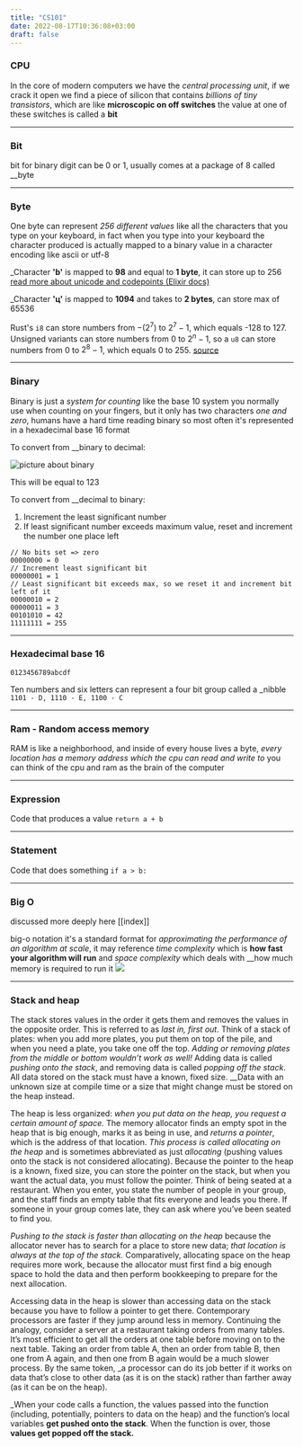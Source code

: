 ```yaml
---
title: "CS101"
date: 2022-08-17T10:36:08+03:00
draft: false
---
```


### CPU
In the core of modern computers we have the _central processing unit_,  if we crack it open we find a piece of silicon that contains _billions of tiny transistors_,  which are like __microscopic on off switches__ the value at one of these switches is called a __bit__

---
### Bit
bit for binary digit can be 0 or 1, usually comes at a package of 8 called __byte

---
### Byte
One byte can represent _256 different values_ like all the characters that you type on your keyboard, in fact when you type into your keyboard the character produced is actually mapped to a binary value in a character encoding like ascii or utf-8

_Character __'b'__ is mapped to __98__ and equal to **1 byte**, it can store up to 256 [read more about unicode and codepoints (Elixir docs)](https://elixir-lang.org/getting-started/binaries-strings-and-char-lists.html#unicode-and-code-points)

_Character __'ц'__ is mapped to __1094__ and takes to **2 bytes**, can store max of 65536

Rust's `i8` can store numbers from $-(2^7)$ to $2^7-1$, which equals -128 to 127. Unsigned variants can store numbers from 0 to $2^n - 1$, so a `u8` can store numbers from 0 to $2^8 - 1$, which equals 0 to 255. [source](https://doc.rust-lang.org/book/ch03-02-data-types.html#data-types)

---
### Binary
Binary is just a _system for counting_ like the base 10 system you normally use when counting on your fingers, but it only has two characters _one and zero_, humans have a hard time reading binary so most often it's represented in a hexadecimal base 16 format

To convert from __binary to decimal:

![picture about binary](/binary.png)

This will be equal to 123

To convert from __decimal to binary:
1.  Increment the least significant number
2.  If least significant number exceeds maximum value, reset and increment the number one place left

```
// No bits set => zero
00000000 = 0
// Increment least significant bit
00000001 = 1
// Least significant bit exceeds max, so we reset it and increment bit left of it
00000010 = 2
00000011 = 3
00101010 = 42
11111111 = 255
```

---
### Hexadecimal base 16
`0123456789abcdf` 

Ten numbers and six letters can represent a four bit group called a _nibble
`1101 - D, 1110 - E, 1100 - C` 

---
### Ram - Random access memory
RAM is like a neighborhood, and inside of every house lives a byte, _every location has a memory address which the cpu can read and write to_ you can think of the cpu and ram as the brain of the computer

---
### Expression
Code that produces a value
`return a + b`

---
### Statement
Code that does something
`if a > b:`

---
### Big O
discussed more deeply here [[index]]

big-o notation it's a standard format for _approximating the performance of an algorithm at scale_, it may reference _time complexity_ which is __how fast your algorithm will run__ and _space complexity_ which deals with __how much memory is required to run it
![](/Screenshot%202022-08-16%20at%2019.08.41.png)

---
### Stack and heap
The stack stores values in the order it gets them and removes the values in the opposite order. This is referred to as _last in, first out_. Think of a stack of plates: when you add more plates, you put them on top of the pile, and when you need a plate, you take one off the top. _Adding or removing plates from the middle or bottom wouldn’t work as well!_ Adding data is called _pushing onto the stack_, and removing data is called _popping off the stack_. All data stored on the stack must have a known, fixed size. __Data with an unknown size at compile time or a size that might change must be stored on the heap instead.

The heap is less organized: _when you put data on the heap, you request a certain amount of space._ The memory allocator finds an empty spot in the heap that is big enough, marks it as being in use, and _returns a pointer_, which is the address of that location. _This process is called allocating on the heap_ and is sometimes abbreviated as just _allocating_ (pushing values onto the stack is not considered allocating). Because the pointer to the heap is a known, fixed size, you can store the pointer on the stack, but when you want the actual data, you must follow the pointer. Think of being seated at a restaurant. When you enter, you state the number of people in your group, and the staff finds an empty table that fits everyone and leads you there. If someone in your group comes late, they can ask where you’ve been seated to find you.

_Pushing to the stack is faster than allocating on the heap_ because the allocator never has to search for a place to store new data; _that location is always at the top of the stack._ Comparatively, allocating space on the heap requires more work, because the allocator must first find a big enough space to hold the data and then perform bookkeeping to prepare for the next allocation.

Accessing data in the heap is slower than accessing data on the stack because you have to follow a pointer to get there. Contemporary processors are faster if they jump around less in memory. Continuing the analogy, consider a server at a restaurant taking orders from many tables. It’s most efficient to get all the orders at one table before moving on to the next table. Taking an order from table A, then an order from table B, then one from A again, and then one from B again would be a much slower process. By the same token, _a processor can do its job better if it works on data that’s close to other data (as it is on the stack) rather than farther away (as it can be on the heap).

_When your code calls a function, the values passed into the function (including, potentially, pointers to data on the heap) and the function’s local variables **get pushed onto the stack**. When the function is over, those **values get popped off the stack.**
